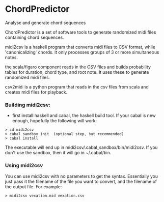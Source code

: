 # ChordPredictor
Analyse and generate chord sequences

ChordPredictor is a set of software tools to generate randomized midi files containing chord sequences.

midi2csv is a haskell program that converts midi files to CSV format, while 'canonicalizing' chords.  It only processes groups of 3 or more simultaneous notes. 

the scala/figaro component reads in the CSV files and builds probability tables for duration, chord type, and root note.  It uses these to generate randomized midi files.

csv2midi is a python program that reads in the csv files from scala and creates midi files for playback.  

### Building midi2csv:

- first install haskell and cabal, the haskell build tool.  If your cabal is new enough, hopefully the following will work:

```
> cd midi2csv
> cabal sandbox init  (optional step, but recommended)
> cabal install
```

The executable will end up in midi2csv/.cabal_sandbox/bin/midi2csv.  If you don't use the sandbox, then it will go in ~/.cabal/bin.  

### Using midi2csv

You can use midi2csv with no parameters to get the syntax.  Essentially you just pass it the filename of the file you want to convert, and the filename of the output file.  For example:

```
> midi2csv vexation.mid vexation.csv
```
